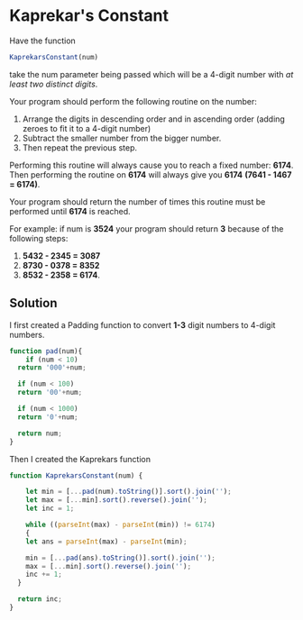 # Kaprekar's Constant

Have the function 
```javascript
KaprekarsConstant(num)
```
take the num parameter being passed which will be a 4-digit number with *at least two distinct digits*. 

Your program should perform the following routine on the number:

1. Arrange the digits in descending order and in ascending order (adding zeroes to fit it to a 4-digit number)
2. Subtract the smaller number from the bigger number.
3. Then repeat the previous step.

Performing this routine will always cause you to reach a fixed number: **6174**. Then performing the routine on **6174** will always give you **6174** **(7641 - 1467 = 6174)**. 

Your program should return the number of times this routine must be performed until **6174** is reached. 

For example: if num is **3524** your program should return **3** because of the following steps: 
1. **5432 - 2345 = 3087**
2. **8730 - 0378 = 8352**
3. **8532 - 2358 = 6174**. 


## Solution

I first created a Padding function to convert **1-3** digit numbers to 4-digit numbers.

```javascript
function pad(num){
	if (num < 10)
  return '000'+num;

  if (num < 100)
  return '00'+num;

  if (num < 1000)
  return '0'+num;

  return num;
}
```

Then I created the Kaprekars function

```javascript
function KaprekarsConstant(num) {

	let min = [...pad(num).toString()].sort().join('');
	let max = [...min].sort().reverse().join('');
	let inc = 1;

	while ((parseInt(max) - parseInt(min)) != 6174)
	{
    let ans = parseInt(max) - parseInt(min);

    min = [...pad(ans).toString()].sort().join('');
    max = [...min].sort().reverse().join('');
    inc += 1;
  }

  return inc;
}
```